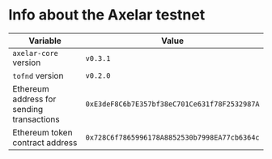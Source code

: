 # Info about the Axelar testnet

Variable  | Value
------------- | -------------
`axelar-core` version | `v0.3.1`
`tofnd` version | `v0.2.0`
Ethereum address for sending transactions | `0xE3deF8C6b7E357bf38eC701Ce631f78F2532987A`
Ethereum token contract address | `0x728C6f7865996178A8852530b7998EA77cb6364c`
